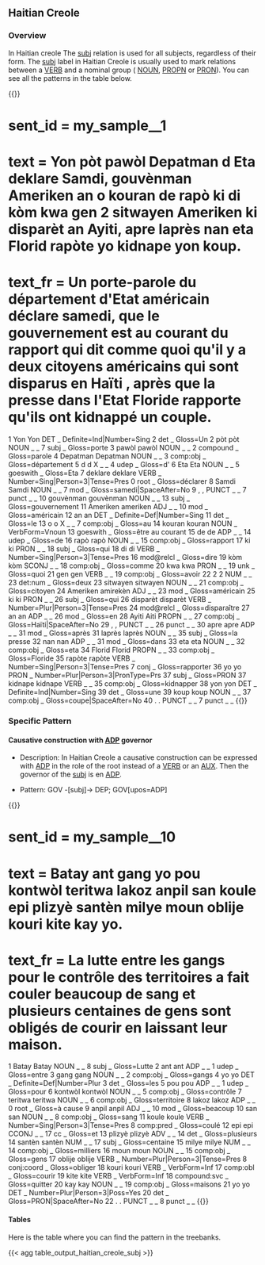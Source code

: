 ## Haitian Creole

### Overview

 In Haitian creole The [subj](docs/general_guideline/Syntactic_relations/subj.md) relation is used for all subjects, regardless of their form. The [subj](docs/general_guideline/Syntactic_relations/subj.md) label in Haitian Creole is usually used to mark relations between a [VERB](docs/general_guideline/Upos/VERB.md) and a nominal group ( [NOUN](docs/general_guideline/Upos/NOUN.md), [PROPN](docs/general_guideline/Upos/PROPN.md) or [PRON](docs/general_guideline/Upos/PRON.md)). You can see all the patterns in the table below.

{{<conll>}} 
# sent_id = my_sample__1
# text = Yon pòt pawòl Depatman d Eta deklare Samdi, gouvènman Ameriken an o kouran de rapò ki di kòm kwa gen 2 sitwayen Ameriken ki disparèt an Ayiti, apre laprès nan eta Florid rapòte yo kidnape yon koup.
# text_fr = Un porte-parole du département d'Etat américain déclare samedi, que le gouvernement est au courant du rapport qui dit comme quoi qu'il y a deux citoyens américains qui sont disparus en Haïti , après que la presse dans l'Etat Floride rapporte qu'ils ont kidnappé un couple.
1	Yon	Yon 	DET	_	Definite=Ind|Number=Sing	2	det	_	Gloss=Un
2	pòt	pòt 	NOUN	_	_	7	subj	_	Gloss=porte
3	pawòl	pawòl 	NOUN	_	_	2	compound	_	Gloss=parole
4	Depatman	Depatman	NOUN	_	_	3	comp:obj	_	Gloss=département
5	d	d	X	_	_	4	udep	_	Gloss=d'
6	Eta	Eta	NOUN	_	_	5	goeswith	_	Gloss=Eta
7	deklare	deklare 	VERB	_	Number=Sing|Person=3|Tense=Pres	0	root	_	Gloss=déclarer
8	Samdi	Samdi	NOUN	_	_	7	mod	_	Gloss=samedi|SpaceAfter=No
9	,	,	PUNCT	_	_	7	punct	_	_
10	gouvènman	gouvènman 	NOUN	_	_	13	subj	_	Gloss=gouvernement
11	Ameriken	ameriken 	ADJ	_	_	10	mod	_	Gloss=américain
12	an	an	DET	_	Definite=Def|Number=Sing	11	det	_	Gloss=le
13	o	o	X	_	_	7	comp:obj	_	Gloss=au
14	kouran	kouran	NOUN	_	VerbForm=Vnoun	13	goeswith	_	Gloss=être au courant
15	de	de 	ADP	_	_	14	udep	_	Gloss=de
16	rapò	rapò 	NOUN	_	_	15	comp:obj	_	Gloss=rapport
17	ki	ki	PRON	_	_	18	subj	_	Gloss=qui
18	di	di	VERB	_	Number=Sing|Person=3|Tense=Pres	16	mod@relcl	_	Gloss=dire
19	kòm	kòm	SCONJ	_	_	18	comp:obj	_	Gloss=comme
20	kwa	kwa	PRON	_	_	19	unk	_	Gloss=quoi
21	gen	gen 	VERB	_	_	19	comp:obj	_	Gloss=avoir
22	2	2	NUM	_	_	23	det:num	_	Gloss=deux
23	sitwayen	sitwayen 	NOUN	_	_	21	comp:obj	_	Gloss=citoyen
24	Ameriken	amirekèn	ADJ	_	_	23	mod	_	Gloss=américain
25	ki	ki	PRON	_	_	26	subj	_	Gloss=qui
26	disparèt	disparèt	VERB	_	Number=Plur|Person=3|Tense=Pres	24	mod@relcl	_	Gloss=disparaître
27	an	an	ADP	_	_	26	mod	_	Gloss=en
28	Ayiti	Aiti	PROPN	_	_	27	comp:obj	_	Gloss=Haïti|SpaceAfter=No
29	,	,	PUNCT	_	_	26	punct	_	_
30	apre	apre	ADP	_	_	31	mod	_	Gloss=après
31	laprès	laprès 	NOUN	_	_	35	subj	_	Gloss=la presse
32	nan	nan	ADP	_	_	31	mod	_	Gloss=dans
33	eta	eta	NOUN	_	_	32	comp:obj	_	Gloss=eta
34	Florid	Florid 	PROPN	_	_	33	comp:obj	_	Gloss=Floride
35	rapòte	rapòte 	VERB	_	Number=Sing|Person=3|Tense=Pres	7	conj	_	Gloss=rapporter
36	yo	yo	PRON	_	Number=Plur|Person=3|PronType=Prs	37	subj	_	Gloss=PRON
37	kidnape	kidnape	VERB	_	_	35	comp:obj	_	Gloss=kidnapper
38	yon	yon	DET	_	Definite=Ind|Number=Sing	39	det	_	Gloss=une
39	koup	koup 	NOUN	_	_	37	comp:obj	_	Gloss=coupe|SpaceAfter=No
40	.	.	PUNCT	_	_	7	punct	_	_
{{</conll>}}

### Specific Pattern

#### Causative construction with [ADP](docs/general_guideline/Upos/ADP.md) governor 

- Description: In Haitian Creole a causative construction can be expressed with [ADP](docs/general_guideline/Upos/ADP.md) in the role of the root instead of a [VERB](docs/general_guideline/Upos/VERB.md) or an [AUX](docs/general_guideline/Upos/AUX.md). Then the governor of the [subj](docs/general_guideline/Syntactic_relations/subj.md) is en [ADP](docs/general_guideline/Upos/ADP.md).

- Pattern: GOV -[subj]-> DEP; GOV[upos=ADP]


{{<conll>}}
# sent_id = my_sample__10
# text = Batay ant gang yo pou kontwòl teritwa lakoz anpil san koule epi plizyè santèn milye moun oblije kouri kite kay yo.
# text_fr = La lutte entre les gangs pour le contrôle des territoires  a fait couler beaucoup de sang et plusieurs  centaines de gens sont obligés de courir en laissant leur maison.
1	Batay	Batay 	NOUN	_	_	8	subj	_	Gloss=Lutte
2	ant	ant 	ADP	_	_	1	udep	_	Gloss=entre
3	gang	gang	NOUN	_	_	2	comp:obj	_	Gloss=gangs
4	yo	yo	DET	_	Definite=Def|Number=Plur	3	det	_	Gloss=les
5	pou	pou	ADP	_	_	1	udep	_	Gloss=pour
6	kontwòl	kontwòl	NOUN	_	_	5	comp:obj	_	Gloss=contrôle
7	teritwa	teritwa 	NOUN	_	_	6	comp:obj	_	Gloss=territoire
8	lakoz	lakoz	ADP	_	_	0	root	_	Gloss=à cause
9	anpil	anpil	ADJ	_	_	10	mod	_	Gloss=beacoup
10	san	san	NOUN	_	_	8	comp:obj	_	Gloss=sang
11	koule	koule	VERB	_	Number=Sing|Person=3|Tense=Pres	8	comp:pred	_	Gloss=coulé
12	epi	epi	CCONJ	_	_	17	cc	_	Gloss=et
13	plizyè	plizyè	ADV	_	_	14	det	_	Gloss=plusieurs
14	santèn	santèn	NUM	_	_	17	subj	_	Gloss=centaine
15	milye	milye	NUM	_	_	14	comp:obj	_	Gloss=milliers
16	moun	moun	NOUN	_	_	15	comp:obj	_	Gloss=gens
17	oblije	oblije	VERB	_	Number=Plur|Person=3|Tense=Pres	8	conj:coord	_	Gloss=obliger
18	kouri	kouri	VERB	_	VerbForm=Inf	17	comp:obl	_	Gloss=courir
19	kite	kite 	VERB	_	VerbForm=Inf	18	compound:svc	_	Gloss=quitter
20	kay	kay	NOUN	_	_	19	comp:obj	_	Gloss=maisons
21	yo	yo	DET	_	Number=Plur|Person=3|Poss=Yes	20	det	_	Gloss=PRON|SpaceAfter=No
22	.	.	PUNCT	_	_	8	punct	_	_
{{</conll>}}

#### Tables

 Here is the table where you can find the pattern in the treebanks.

{{< agg table_output_haitian_creole_subj >}}
